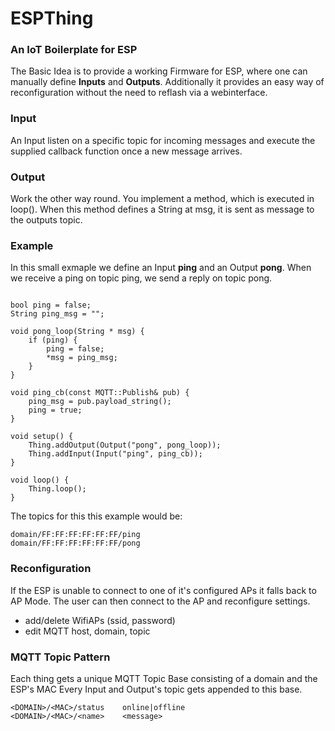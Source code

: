 # ESPThing
### An IoT Boilerplate for ESP
The Basic Idea is to provide a working Firmware for ESP, where one can manually define **Inputs** and **Outputs**.
Additionally it provides an easy way of reconfiguration without the need to reflash via a webinterface.

### Input
An Input listen on a specific topic for incoming messages and execute the supplied callback function once a new message arrives.

### Output
Work the other way round. You implement a method, which is executed in loop().
When this method defines a String at msg, it is sent as message to the outputs topic.

### Example
In this small exmaple we define an Input **ping** and an Output **pong**.
When we receive a ping on topic ping, we send a reply on topic pong.

```arduino

bool ping = false;
String ping_msg = "";

void pong_loop(String * msg) {
    if (ping) {
        ping = false;
        *msg = ping_msg;
    }
}

void ping_cb(const MQTT::Publish& pub) {
    ping_msg = pub.payload_string();
    ping = true;
}

void setup() {
    Thing.addOutput(Output("pong", pong_loop));
    Thing.addInput(Input("ping", ping_cb));
}

void loop() {
    Thing.loop();
}
```

The topics for this this example would be:

```
domain/FF:FF:FF:FF:FF:FF/ping
domain/FF:FF:FF:FF:FF:FF/pong
```

### Reconfiguration
If the ESP is unable to connect to one of it's configured APs it falls back to AP Mode. The user can then connect to the AP and reconfigure settings.

* add/delete WifiAPs (ssid, password)
* edit MQTT host, domain, topic

### MQTT Topic Pattern
Each thing gets a unique MQTT Topic Base consisting of a domain and the ESP's MAC 
Every Input and Output's topic gets appended to this base.

```
<DOMAIN>/<MAC>/status    online|offline
<DOMAIN>/<MAC>/<name>    <message>
```

